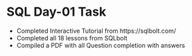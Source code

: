 <h1>SQL Day-01 Task</h1>
<ul>
  <li>Completed Interactive Tutorial from https://sqlbolt.com/</li>
  <li>Completed all 18 lessons from SQLbolt</li>
  <li>Compiled a PDF with all Question completion with answers</li>
</ul>
